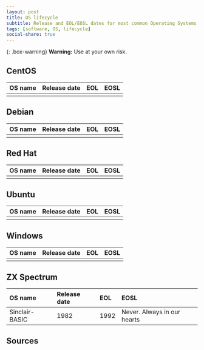 ```yaml
---
layout: post
title: OS lifecycle
subtitle: Release and EOL/EOSL dates for most common Operating Systems
tags: [software, OS, lifecycle]
social-share: true
---
```


{: .box-warning}
**Warning:** Use at your own risk.

## CentOS

|OS name|Release date|EOL|EOSL|
|:-|:-|:-|:-|
|||||

## Debian

|OS name|Release date|EOL|EOSL|
|:-|:-|:-|:-|
|||||

## Red Hat

|OS name|Release date|EOL|EOSL|
|:-|:-|:-|:-|
|||||

## Ubuntu

|OS name|Release date|EOL|EOSL|
|:-|:-|:-|:-|
|||||

## Windows

|OS name|Release date|EOL|EOSL|
|:-|:-|:-|:-|
|||||

## ZX Spectrum

|OS name|Release date|EOL|EOSL|
|:-|:-|:-|:-|
|Sinclair-BASIC|1982|1992|Never. Always in our hearts|

## Sources
